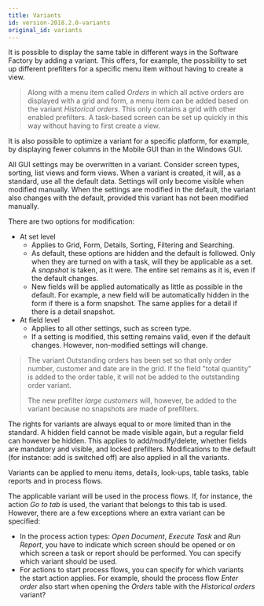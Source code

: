 ```yaml
---
title: Variants
id: version-2018.2.0-variants
original_id: variants
---
```


It is possible to display the same table in different ways in the Software Factory by adding a variant. This offers, for example, the possibility to set up different prefilters for a specific menu item without having to create a view.

> Along with a menu item called *Orders* in which all active orders are displayed with a grid and form, a menu item can be added based on the variant *Historical orders*. This only contains a grid with other enabled prefilters. A task-based screen can be set up quickly in this way without having to first create a view.

It is also possible to optimize a variant for a specific platform, for example, by displaying fewer columns in the Mobile GUI than in the Windows GUI.

All GUI settings may be overwritten in a variant. Consider screen types, sorting, list views and form views. When a variant is created, it will, as a standard, use all the default data. Settings will only become visible when modified manually. When the settings are modified in the default, the variant also changes with the default, provided this variant has not been modified manually.

There are two options for modification:

- At set level
  - Applies to Grid, Form, Details, Sorting, Filtering and Searching.
  - As default, these options are hidden and the default is followed. Only when they are turned on with a task, will they be applicable as a set. A *snapshot* is taken, as it were. The entire set remains as it is, even if the default changes.
  - New fields will be applied automatically as little as possible in the default. For example, a new field will be automatically hidden in the form if there is a form snapshot. The same applies for a detail if there is a detail snapshot.
- At field level
  - Applies to all other settings, such as screen type.
  - If a setting is modified, this setting remains valid, even if the default changes. However, non-modified settings will change.

> The variant Outstanding orders has been set so that only order number, customer and date are in the grid. If the field "total quantity" is added to the order table, it will not be added to the outstanding order variant.
>
> The new prefilter *large customers* will, however, be added to the variant because no snapshots are made of prefilters.

The rights for variants are always equal to or more limited than in the standard. A hidden field cannot be made visible again, but a regular field can however be hidden. This applies to add/modify/delete, whether fields are mandatory and visible, and locked prefilters. Modifications to the default (for instance: add is switched off) are also applied in all the variants.

Variants can be applied to menu items, details, look-ups, table tasks, table reports and in process flows.

The applicable variant will be used in the process flows. If, for instance, the action *Go to tab* is used, the variant that belongs to this tab is used. However, there are a few exceptions where an extra variant can be specified:

- In the process action types: *Open Document*, *Execute Task* and *Run Report*, you have to indicate which screen should be opened or on which screen a task or report should be performed. You can specify which variant should be used.
- For actions to start process flows, you can specify for which variants the start action applies. For example, should the process flow *Enter order* also start when opening the *Orders* table with the *Historical orders* variant?